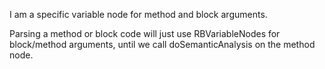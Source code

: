 I am a specific variable node for method and block arguments.Parsing a method or block code will just use RBVariableNodes for block/method arguments, until we call doSemanticAnalysis on the method node.